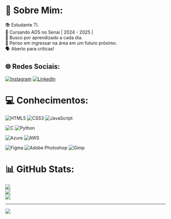 # 💫 Sobre Mim:
📚 Estudante TI.<br>💼 Cursando ADS no Senai  | 2024 - 2025 |<br>🔭 Busco por aprendizado a cada dia. <br>🌱 Penso em ingressar na área em um futuro próximo.<br>🗣️ Aberto para criticas!


## 🌐 Redes Sociais:
[![Instagram](https://img.shields.io/badge/Instagram-%23E4405F.svg?logo=Instagram&logoColor=white)](https://instagram.com/murilo.hstorres) [![LinkedIn](https://img.shields.io/badge/LinkedIn-%230077B5.svg?logo=linkedin&logoColor=white)](https://www.linkedin.com/in/murilo-torres-3195612a8/)

# 💻 Conhecimentos:
![HTML5](https://img.shields.io/badge/html5-%23E34F26.svg?style=for-the-badge&logo=html5&logoColor=white)
![CSS3](https://img.shields.io/badge/css3-%231572B6.svg?style=for-the-badge&logo=css3&logoColor=white)
![JavaScript](https://img.shields.io/badge/javascript-%23323330.svg?style=for-the-badge&logo=javascript&logoColor=%23F7DF1E)

![C](https://img.shields.io/badge/c-%2300599C.svg?style=for-the-badge&logo=c&logoColor=white)
![Python](https://img.shields.io/badge/python-3670A0?style=for-the-badge&logo=python&logoColor=ffdd54)

![Azure](https://img.shields.io/badge/azure-%230072C6.svg?style=for-the-badge&logo=microsoftazure&logoColor=white) 
![AWS](https://img.shields.io/badge/AWS-%23FF9900.svg?style=for-the-badge&logo=amazon-aws&logoColor=white)

![Figma](https://img.shields.io/badge/figma-%23F24E1E.svg?style=for-the-badge&logo=figma&logoColor=white)
![Adobe Photoshop](https://img.shields.io/badge/adobe%20photoshop-%2331A8FF.svg?style=for-the-badge&logo=adobe%20photoshop&logoColor=white) 
![Gimp](https://img.shields.io/badge/Gimp-657D8B?style=for-the-badge&logo=gimp&logoColor=FFFFFF)

# 📊 GitHub Stats:
![](https://github-readme-stats.vercel.app/api?username=MuriloHsTorres&theme=tokyonight&hide_border=false&include_all_commits=false&count_private=false)<br/>
![](https://github-readme-streak-stats.herokuapp.com/?user=MuriloHsTorres&theme=tokyonight&hide_border=false)<br/>
![](https://github-readme-stats.vercel.app/api/top-langs/?username=MuriloHsTorres&theme=tokyonight&hide_border=false&include_all_commits=false&count_private=false&layout=compact)

---
[![](https://visitcount.itsvg.in/api?id=MuriloHsTorres&icon=0&color=0)](https://visitcount.itsvg.in)

<!-- Proudly created with GPRM ( https://gprm.itsvg.in ) -->
